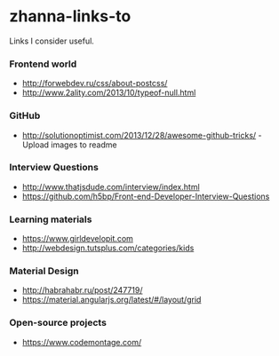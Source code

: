 # zhanna-links-to
Links I consider useful.

### Frontend world
* http://forwebdev.ru/css/about-postcss/
* http://www.2ality.com/2013/10/typeof-null.html

### GitHub
* http://solutionoptimist.com/2013/12/28/awesome-github-tricks/ - Upload images to readme

### Interview Questions
* http://www.thatjsdude.com/interview/index.html
* https://github.com/h5bp/Front-end-Developer-Interview-Questions

### Learning materials
* https://www.girldevelopit.com
* http://webdesign.tutsplus.com/categories/kids

### Material Design
* http://habrahabr.ru/post/247719/
* https://material.angularjs.org/latest/#/layout/grid

### Open-source projects
* https://www.codemontage.com/
